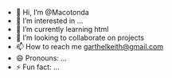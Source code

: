 - 👋 Hi, I’m @Macotonda
- 👀 I’m interested in ...
- 🌱 I’m currently learning html 
- 💞️ I’m looking to collaborate on projects 
- 📫 How to reach me garthelkeith@gmail.com
- 😄 Pronouns: ...
- ⚡ Fun fact: ...

<!---
Macotonda/Macotonda is a ✨ special ✨ repository because its `README.md` (this file) appears on your GitHub profile.
You can click the Preview link to take a look at your changes.
--->
